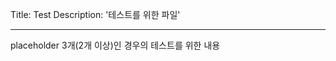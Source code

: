 Title: Test
Description: '테스트를 위한 파일'

---

<!-- {{ LINKS }} -->

<!-- {{ LINKS }} -->

<!-- {{ LINKS }} -->

placeholder 3개(2개 이상)인 경우의 테스트를 위한 내용